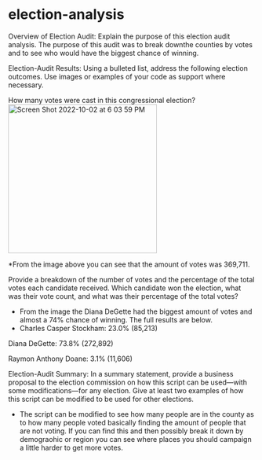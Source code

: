 # election-analysis

Overview of Election Audit: Explain the purpose of this election audit analysis.
The purpose of this audit was to break downthe counties by votes and to see who would have the biggest chance of winning.


Election-Audit Results: Using a bulleted list, address the following election outcomes. Use images or examples of your code as support where necessary.

How many votes were cast in this congressional election?
 <img width="303" alt="Screen Shot 2022-10-02 at 6 03 59 PM" src="https://user-images.githubusercontent.com/107597779/193485180-8850c739-ceb1-4402-859b-2f67e250599a.png">

*From the image above you can see that the amount of votes was 369,711.


Provide a breakdown of the number of votes and the percentage of the total votes each candidate received.
Which candidate won the election, what was their vote count, and what was their percentage of the total votes?

* From the image the Diana DeGette had the biggest amount of votes and almost a 74% chance of winning. The full results are below.
* Charles Casper Stockham: 23.0% (85,213)

Diana DeGette: 73.8% (272,892)

Raymon Anthony Doane: 3.1% (11,606)

Election-Audit Summary: In a summary statement, provide a business proposal to the election commission on how this script can be used—with some modifications—for any election. Give at least two examples of how this script can be modified to be used for other elections.

* The script can be modified to see how many people are in the county as to how many people voted basically finding the amount of people that are not voting. If you can find this and then possibly break it down by demograohic or region you can see where places you should campaign a little harder to get more votes.
